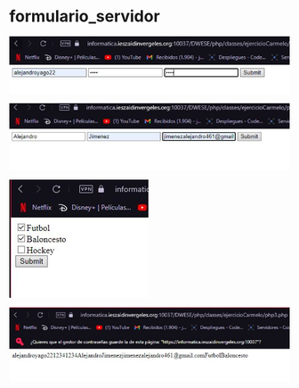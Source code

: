 # formulario_servidor

![Image text](https://github.com/AlejandroYago/formulario_servidor/blob/main/1.JPG)

![Image text](https://github.com/AlejandroYago/formulario_servidor/blob/main/2.JPG)

![Image text](https://github.com/AlejandroYago/formulario_servidor/blob/main/3.JPG)

![Image text](https://github.com/AlejandroYago/formulario_servidor/blob/main/4.JPG)
